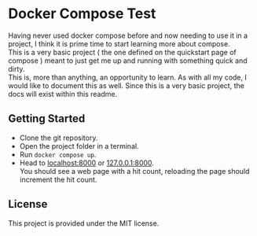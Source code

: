 # Docker Compose Test
Having never used docker compose before and now needing to use it in a project, I think it is prime time to start learning more about compose.  
This is a very basic project ( the one defined on the quickstart page of compose ) meant to just get me up and running with something quick and dirty.  
This is, more than anything, an opportunity to learn. As with all my code, I would like to document this as well. Since this is a very basic project, the docs will exist within this readme.

## Getting Started
- Clone the git repository.
- Open the project folder in a terminal.
- Run `docker compose up`.
- Head to [localhost:8000](https://localhost:8000) or [127.0.0.1:8000](http://127.0.0.1).  
You should see a web page with a hit count, reloading the page should increment the hit count.

## License
This project is provided under the MIT license.